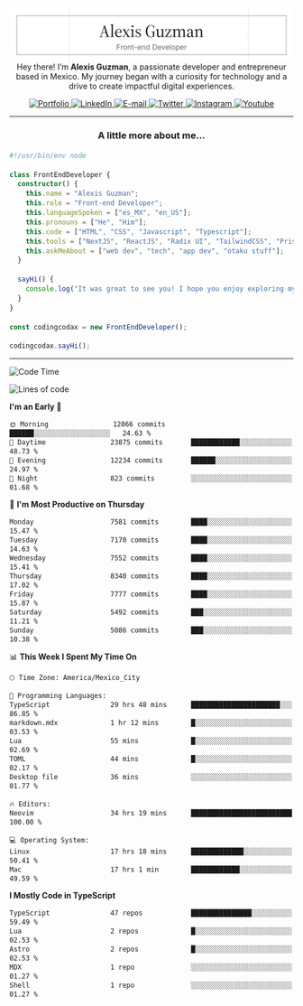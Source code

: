 <img align='right' src="./Banner.png" width="" />
<p align='center'>Hey there! I’m <strong>Alexis Guzman</strong>, a passionate developer and entrepreneur based in Mexico. My journey began with a curiosity for technology and a drive to create impactful digital experiences.</p>

<div align='center'>
  <a href='https://www.codingcodax.dev' target='_blank'>
    <img alt='Portfolio' src='https://img.shields.io/badge/Portfolio-black?logo=vercel&style=flat-square'>
  </a>
  <a href='https://linkedin.com/in/codingcodax' target='_blank'>
    <img alt='LinkedIn' src='https://img.shields.io/badge/LinkedIn-black?logo=LinkedIn&style=flat-square'>
  </a>
  <a href='mailto:hello@codingcodax.com' target='_blank'>
    <img alt='E-mail' src='https://img.shields.io/badge/Email-black?logo=Gmail&style=flat-square'>
  </a>
  <a href='https://x.com/codingcodax' target='_blank'>
    <img alt='Twitter' src='https://img.shields.io/badge/X-black?logo=X&style=flat-square'>
  </a>
  <a href='https://www.instagram.com/codingcodax' target='_blank'>
    <img alt='Instagram' src='https://img.shields.io/badge/Instagram-black?logo=Instagram&style=flat-square'>
  </a>
  <a href='https://www.youtube.com/@codingcodax' target='_blank'>
    <img alt='Youtube' src='https://img.shields.io/badge/YouTube-black?logo=Youtube&style=flat-square'>
  </a>
</div>


---

<h3 align='center'>A little more about me...</h3>

```typescript
#!/usr/bin/env node

class FrontEndDeveloper {
  constructor() {
    this.name = "Alexis Guzman";
    this.role = "Front-end Developer";
    this.languageSpoken = ["es_MX", "en_US"];
    this.pronouns = ["He", "Him"];
    this.code = ["HTML", "CSS", "Javascript", "Typescript"];
    this.tools = ["NextJS", "ReactJS", "Radix UI", "TailwindCSS", "Prisma", "Shadcn UI"];
    this.askMeAbout = ["web dev", "tech", "app dev", "otaku stuff"];
  }

  sayHi() {
    console.log("It was great to see you! I hope you enjoy exploring my work.");
  }
}

const codingcodax = new FrontEndDeveloper();

codingcodax.sayHi();
```

---

<!--START_SECTION:waka-->
![Code Time](http://img.shields.io/badge/Code%20Time-3%2C441%20hrs%2046%20mins-blue)

![Lines of code](https://img.shields.io/badge/From%20Hello%20World%20I%27ve%20Written-9.9%20million%20lines%20of%20code-blue)

**I'm an Early 🐤** 

```text
🌞 Morning                12066 commits       ██████░░░░░░░░░░░░░░░░░░░   24.63 % 
🌆 Daytime                23875 commits       ████████████░░░░░░░░░░░░░   48.73 % 
🌃 Evening                12234 commits       ██████░░░░░░░░░░░░░░░░░░░   24.97 % 
🌙 Night                  823 commits         ░░░░░░░░░░░░░░░░░░░░░░░░░   01.68 % 
```
📅 **I'm Most Productive on Thursday** 

```text
Monday                   7581 commits        ████░░░░░░░░░░░░░░░░░░░░░   15.47 % 
Tuesday                  7170 commits        ████░░░░░░░░░░░░░░░░░░░░░   14.63 % 
Wednesday                7552 commits        ████░░░░░░░░░░░░░░░░░░░░░   15.41 % 
Thursday                 8340 commits        ████░░░░░░░░░░░░░░░░░░░░░   17.02 % 
Friday                   7777 commits        ████░░░░░░░░░░░░░░░░░░░░░   15.87 % 
Saturday                 5492 commits        ███░░░░░░░░░░░░░░░░░░░░░░   11.21 % 
Sunday                   5086 commits        ███░░░░░░░░░░░░░░░░░░░░░░   10.38 % 
```


📊 **This Week I Spent My Time On** 

```text
🕑︎ Time Zone: America/Mexico_City

💬 Programming Languages: 
TypeScript               29 hrs 48 mins      ██████████████████████░░░   86.85 % 
markdown.mdx             1 hr 12 mins        █░░░░░░░░░░░░░░░░░░░░░░░░   03.53 % 
Lua                      55 mins             █░░░░░░░░░░░░░░░░░░░░░░░░   02.69 % 
TOML                     44 mins             █░░░░░░░░░░░░░░░░░░░░░░░░   02.17 % 
Desktop file             36 mins             ░░░░░░░░░░░░░░░░░░░░░░░░░   01.77 % 

🔥 Editors: 
Neovim                   34 hrs 19 mins      █████████████████████████   100.00 % 

💻 Operating System: 
Linux                    17 hrs 18 mins      █████████████░░░░░░░░░░░░   50.41 % 
Mac                      17 hrs 1 min        ████████████░░░░░░░░░░░░░   49.59 % 
```

**I Mostly Code in TypeScript** 

```text
TypeScript               47 repos            ███████████████░░░░░░░░░░   59.49 % 
Lua                      2 repos             █░░░░░░░░░░░░░░░░░░░░░░░░   02.53 % 
Astro                    2 repos             █░░░░░░░░░░░░░░░░░░░░░░░░   02.53 % 
MDX                      1 repo              ░░░░░░░░░░░░░░░░░░░░░░░░░   01.27 % 
Shell                    1 repo              ░░░░░░░░░░░░░░░░░░░░░░░░░   01.27 % 
```




<!--END_SECTION:waka-->
